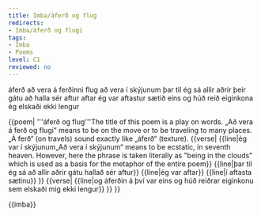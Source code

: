 ```yaml
---
title: Imba/áferð og flug
redirects:
- Imba/áferð og flugi
tags:
- Imba
- Poems
level: C1
reviewed: no
---
```

<vocabulary>
áferð
að vera á ferðinni
flug
að vera í skýjunum
þar til
ég sá
allir
aðrir
þeir gátu
að halla sér aftur
aftar
ég var
aftastur
sætið
eins og
húð
reið
eiginkona
ég elskaði
ekki lengur
</vocabulary>
<Book>

{{poem|
'''áferð og flug'''<note>The title of this poem is a play on words. „Að vera á ferð og flugi“ means to be on the move or to be traveling to many places. „Á ferð“ (on travels) sound exactly like „áferð“ (texture).</note>
{{verse|
{{line|ég var í skýjunum<note>„Að vera í skýjunum“ means to be ecstatic, in seventh heaven. However, here the phrase is taken literally as "being in the clouds" which is used as a basis for the metaphor of the entire poem</note>}}
{{line|þar til ég sá að allir aðrir gátu hallað sér aftur}}
{{line|ég var aftar}}
{{line|í aftasta sætinu}}
}}
{{verse|
{{line|og áferðin á því var eins og húð reiðrar eiginkonu sem elskaði mig ekki lengur}}
}}
}}

</Book>

{{imba}}
